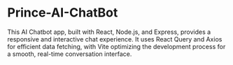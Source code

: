 # Prince-AI-ChatBot
This AI Chatbot app, built with React, Node.js, and Express, provides a responsive and interactive chat experience. It uses React Query and Axios for efficient data fetching, with Vite optimizing the development process for a smooth, real-time conversation interface.
